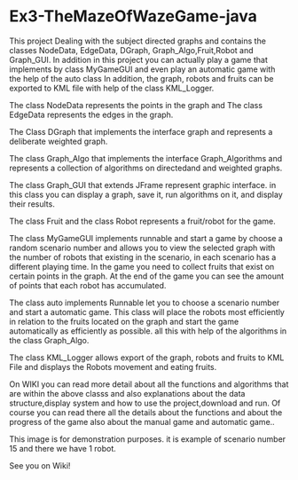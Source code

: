 # Ex3-TheMazeOfWazeGame-java

This project Dealing with the subject directed graphs and contains the classes NodeData, EdgeData, DGraph, Graph_Algo,Fruit,Robot and Graph_GUI. In addition in this project you can actually play a game that implements by class MyGameGUI and even play an automatic game with the help of the auto class In addition, the graph, robots and fruits can be exported to KML file with help of the class KML_Logger.

The class NodeData represents the points in the graph and The class EdgeData represents the edges in the graph.

The Class DGraph that implements the interface graph and represents a deliberate weighted graph.

The class Graph_Algo that implements the interface Graph_Algorithms and represents a collection of algorithms on directedand and weighted graphs.

The class Graph_GUI that extends JFrame represent graphic interface. in this class you can display a graph, save it, run algorithms on it, and display their results.

The class Fruit and the class Robot represents a fruit/robot for the game.

The class MyGameGUI implements runnable and start a game by choose a random scenario number and allows you to view the selected graph with the number of robots that existing in the scenario, in each scenario has a different playing time. In the game you need to collect fruits that exist on certain points in the graph. At the end of the game you can see the amount of points that each robot has accumulated.

The class auto implements Runnable let you to choose a scenario number and start a automatic game. This class will place the robots most efficiently in relation to the fruits located on the graph and start the game automatically as efficiently as possible. all this with help of the algorithms in the class Graph_Algo.

The class KML_Logger allows export of the graph, robots and fruits to KML File and displays the Robots movement and eating fruits.

On WIKI you can read more detail about all the functions and algorithms that are within the above classs and also explanations about the data structure,display system and how to use the project,download and run. Of course you can read there all the details about the functions and about the progress of the game also about the manual game and automatic game..






This image is for demonstration purposes.
it is example of scenario number 15 and there we have 1 robot.

See you on Wiki!

